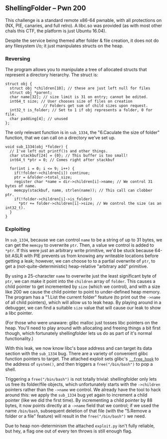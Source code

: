 ## ShellingFolder – Pwn 200

This challenge is a standard remote x86-64 pwnable, with all protections on (NX, PIE, canaries, and full relro). A libc.so was provided (as with most other chals this CTF, the platform is just Ubuntu 16.04).

Despite the service being themed after folder & file creation, it does not do any filesystem i/o; it just manipulates structs on the heap.

### Reversing

The program allows you to manipulate a tree of allocated structs that represent a directory hierarchy. The struct is:

```
struct obj {
  struct obj *children[10]; // these are just left null for files
  struct obj *parent;
  char name[32]; // size limit is 31 on entry; cannot be edited.
  int64_t size; // User chooses size of files on creation
                 // Folders get sum of child sizes upon request.
  int32_t is_folder; // Set to 1 if obj represents a folder, 0 for file.
  char padding[4]; // unused
};
```

The only relevant function is in `sub_1334`, the "6.Caculate the size of folder" function, that we can call on a directory we've set up.

```
void sub_1334(obj *folder) {
  // I've left out printf()s and other things.
  char stackbuf[24] = {0}; // This buffer is too small!
  int64_t *ptr = 0; // Comes right after stackbuf

  for(int i = 0; i <= 9; i++) {
    if(!folder->children[i]) continue;
    ptr = &folder->total_size;
    register char *name = dir->children[i]->name; // We control 31 bytes of name.
    memcpy(stackbuf, name, strlen(name)); // This call can clobber ptr.
    if(!folder->children[i]->is_folder)
      *ptr += folder->children[i]->size; // We control the size (as an int32_t).
  }
}
```

### Exploiting

In `sub_1334`, because we can control `name` to be a string of up to 31 bytes, we can get the `memcpy` to overwrite `ptr`. Then, a value we control is added to `*ptr`. If this were just an arbitrary write primitive, we'd be stuck because 64-bit ASLR with PIE prevents us from knowing any writeable locations before getting a leak; however, we can choose to to a partial overwrite of `ptr`, to get a (not-quite-deterministic) heap-relative "arbitrary add" primitive.

By using a 25-character `name` to overwrite just the least significant byte of `ptr`, we can make it point into the `children` array of `folder`. This causes a child pointer to get incremented by `size` (which we control), and with a size like 200 we cause the child pointer to point to under-defined heap memory. The program has a "1.List the current folder" feature (to print out the `->name` of all child pointers), which will allow us to leak heap. By playing around in a debugger, we can find a suitable `size` value that will cause our leak to show a libc pointer.

(For those who were unaware: glibc malloc just tosses libc pointers on the heap. You'll need to play around with allocating and freeing things a bit first though, which fortunately shellingfolder lets us do as part of it's normal functionality.)

With this leak, we now know libc's base address and can target its data section with the `sub_1334` bug. There are a variety of convenient glibc function pointers to target. The attached exploit sets glibc's [`__free_hook`](https://www.gnu.org/software/libc/manual/html_node/Hooks-for-Malloc.html#index-_005f_005ffree_005fhook) to the address of `system()`, and then triggers a `free("/bin/bash")` to pop a shell.

Triggering a `free("/bin/bash")` is not totally trivial: shellingfolder only lets us free its folder/file objects, which unfortunately starts with the `->children` pointers rather than the `->name` we control. We already have the tool to hack around this: we apply the `sub_1334` bug yet again to increment a child pointer (like we did the first time). By incrementing a child pointer by 88 bytes, it now points directly at a `->name` field that we control; if we used the name `/bin/bash`, subsequent deletion of that file (with the "5.Remove a folder or a file" feature) will result in the `free("/bin/bash")` we need.

Due to heap non-determinism the attached `exploit.py` isn't fully reliable, but hey, a flag one out of every ten throws is still enough flag.
